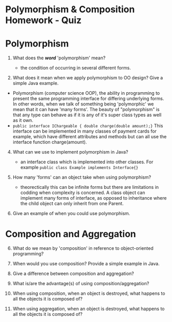 # Polymorphism & Composition Homework - Quiz

# Polymorphism

1. What does the ___word___ 'polymorphism' mean?
   -  the condition of occurring in several different forms.
     
3. What does it mean when we apply polymorphism to OO design? Give a simple Java example.
  -   Polymorphism (computer science OOP), the ability in programming to present the same programming interface for differing underlying forms. In other words, when we talk of something being 'polymorphic' we mean that it can have 'many forms'. The beauty of "polymorphism" is that any type can behave as if it is any of it's super class types as well as it own.
  -   `public interface IChargeable { double charge(double amount);}`   This interface can be implemented in many classes of payment cards for example, which have different attributes and methods but can all use the interface function charge(amount).

4. What can we use to implement polymorphism in Java?
   - an interface class which is implemented into other classes. For example `public class Example implements Interface{}`

6. How many 'forms' can an object take when using polymorphism?
   - theorectically this can be infinite forms but there are limitations in codding when complexity is concerned. A class object can implement many forms of interface, as opposed to inheritance where the child object can only inherit from one Parent.

8. Give an example of when you could use polymorphism.



# Composition and Aggregation

6. What do we mean by 'composition' in reference to object-oriented programming?

7. When would you use composition? Provide a simple example in Java.

8. Give a difference between composition and aggregation?

9. What is/are the advantage(s) of using composition/aggregation?

10. When using composition, when an object is destroyed, what happens to all the objects it is composed of?

11. When using aggregation, when an object is destroyed, what happens to all the objects it is composed of?
